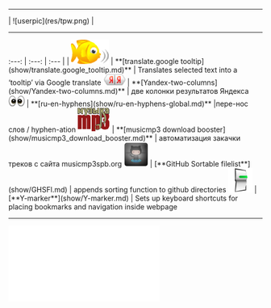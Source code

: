 <hr>    | ![userpic](res/tpw.png)  | <hr>
:---: | :---: | :---
   |   |  
<img height="48" alt=babelfish src=res/babelfish.gif> | **[translate.google tooltip](show/translate.google_tooltip.md)** | Translates selected text into a ‘tooltip’ via Google translate
<img height="22" alt=yandex2 src=res/yaya.png> |  **[Yandex-two-columns](show/Yandex-two-columns.md)** | две колонки результатов Яндекса 
<img height="22" alt="ru-hyphens" src=res/squint-eyes.png> | **[ru-en-hyphens](show/ru-en-hyphens-global.md)** |пере-нос слов / hyphen-ation
<img height="48" alt=musicmp3 src="res/mmp3.gif"> | **[musicmp3 download booster](show/musicmp3_download_booster.md)** | автоматизация закачки треков с сайта musicmp3spb.org
<img height="48" alt=GhSortFiles src=res/github64.png> | [**GitHub Sortable filelist**](show/GHSFl.md) | appends sorting function to github directories
<img height="48" alt=Y-marker src=res/ymark.png> | [**Y-marker**](show/Y-marker.md) | Sets up keyboard shortcuts for placing bookmarks and navigation inside webpage

  
----

![more scripts...](src/ReadMe.md)
